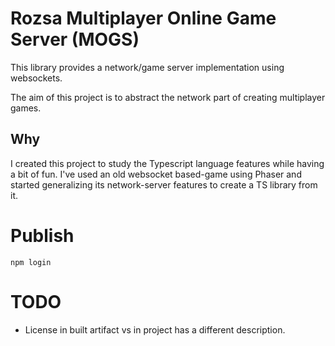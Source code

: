 # Rozsa Multiplayer Online Game Server (MOGS)

This library provides a network/game server implementation using websockets.

The aim of this project is to abstract the network part of creating multiplayer games.


## Why

I created this project to study the Typescript language features while having a bit of fun. I've used an old websocket
based-game using Phaser and started generalizing its network-server features to create a TS library from it.

# Publish

```shell
npm login
```


# TODO

- License in built artifact vs in project has a different description.